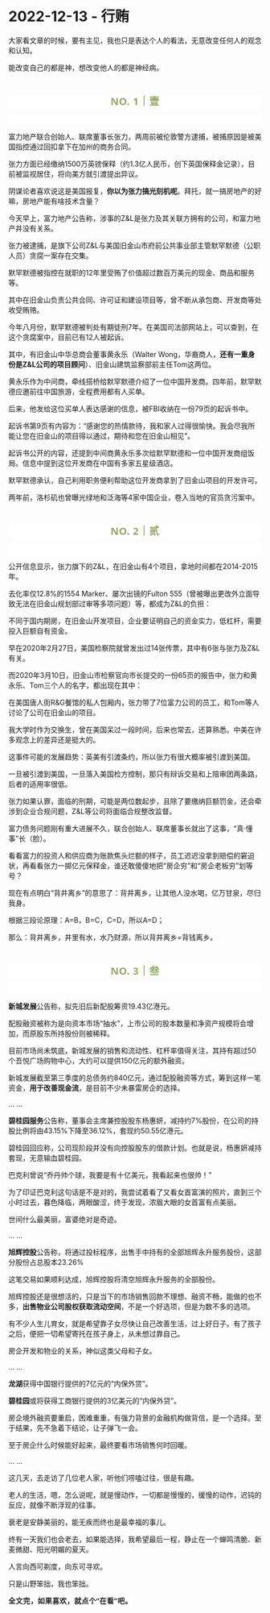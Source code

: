 # 2022-12-13 - 行贿

<p style="visibility: visible;">大家看文章的时候，要有主见，我也只是表达个人的看法，无意改变任何人的观念和认知。</p><p style="visibility: visible;">能改变自己的都是神，想改变他人的都是神经病。</p><p style="visibility: visible;"><br style="visibility: visible;"></p><p style="outline: 0px;max-width: 100%;color: rgb(34, 34, 34);letter-spacing: 0.544px;white-space: normal;font-family: -apple-system-font, system-ui, &quot;Helvetica Neue&quot;, &quot;PingFang SC&quot;, &quot;Hiragino Sans GB&quot;, &quot;Microsoft YaHei UI&quot;, &quot;Microsoft YaHei&quot;, Arial, sans-serif;background-color: rgb(255, 255, 255);text-align: center;visibility: visible;box-sizing: border-box !important;overflow-wrap: break-word !important;"><span style="outline: 0px;max-width: 100%;font-weight: bold;line-height: 25px;color: rgb(149, 169, 103);font-size: 20px;visibility: visible;box-sizing: border-box !important;overflow-wrap: break-word !important;">NO. 1｜壹</span></p><p style="outline: 0px;max-width: 100%;color: rgb(34, 34, 34);letter-spacing: 0.544px;white-space: normal;font-family: -apple-system-font, system-ui, &quot;Helvetica Neue&quot;, &quot;PingFang SC&quot;, &quot;Hiragino Sans GB&quot;, &quot;Microsoft YaHei UI&quot;, &quot;Microsoft YaHei&quot;, Arial, sans-serif;background-color: rgb(255, 255, 255);text-align: center;visibility: visible;box-sizing: border-box !important;overflow-wrap: break-word !important;"><br style="outline: 0px;max-width: 100%;visibility: visible;box-sizing: border-box !important;overflow-wrap: break-word !important;"></p><p style="visibility: visible;">富力地产联合创始人、联席董事长张力，两周前被伦敦警方逮捕，被捕原因是被美国指控通过回扣拿下在加州的商务合同。<br style="visibility: visible;"></p><p style="visibility: visible;">张力方面已经缴纳1500万英镑保释（约1.3亿人民币，创下英国保释金记录），目前被监视居住，将向美方就引渡提出异议。<br style="visibility: visible;"></p><p style="visibility: visible;">阴谋论者喜欢说这是美国报复，<strong style="visibility: visible;">你以为张力搞光刻机</strong><strong style="visibility: visible;">呢</strong>。拜托，就一搞房地产的好嘛，房地产能有啥技术含量？</p><p style="visibility: visible;">今天早上，富力地产公告称，涉事的Z&amp;L是张力及其关联方拥有的公司，和富力地产并没有关系。</p><p style="visibility: visible;">张力被逮捕，是旗下公司Z&amp;L与美国旧金山市府前公共事业部主管默罕默德（公职人员）贪腐一案存在交集。</p><p style="visibility: visible;">默罕默德被指控在就职的12年里受贿了价值超过数百万美元的现金、商品和服务等。</p><p style="visibility: visible;">其中在旧金山负责公共合同、许可证和建设项目等，曾不断从承包商、开发商等处收受贿赂。</p><p style="visibility: visible;">今年八月份，默罕默德被判处有期徒刑7年。在美国司法部网站上，可以查到，在这个贪腐案中，目前已有12人被起诉。</p><p style="visibility: visible;">其中，有旧金山中华总商会董事黄永乐（Walter&nbsp;Wong，华裔商人，<strong style="visibility: visible;">还有一重身份是Z&amp;L公司的项目顾问</strong>）、旧金山建筑监察部前主任Tom这两位。</p><p style="visibility: visible;">黄永乐作为中间商，牵线搭桥给默罕默德介绍了一位中国开发商。四年前，默罕默德应邀前往中国旅游，全程费用都有人买单。</p><p style="visibility: visible;">后来，他发给这位买单人表达感谢的信息，被FBI收纳在一份79页的起诉书中。<br style="visibility: visible;"></p><p style="visibility: visible;">起诉书第9页有内容为：“感谢您的热情款待，我和家人过得很愉快。我会尽我所能让您在旧金山的项目得以通过，期待和您在旧金山相见”。</p><p>起诉书公开的内容，还提到中间商黄永乐多次给默罕默德和一位中国开发商组饭局。信息中提到这位开发商在中国有多家五星级酒店。</p><p>默罕默德承认，自己利用职务便利帮助这位开发商拿到了旧金山项目的开发许可。</p><p>两年前，洛杉矶也曾曝光绿地和泛海等4家中国企业，卷入当地的官员贪污案中。<br></p><p><br></p><p style="outline: 0px;max-width: 100%;color: rgb(34, 34, 34);letter-spacing: 0.544px;white-space: normal;font-family: -apple-system-font, system-ui, &quot;Helvetica Neue&quot;, &quot;PingFang SC&quot;, &quot;Hiragino Sans GB&quot;, &quot;Microsoft YaHei UI&quot;, &quot;Microsoft YaHei&quot;, Arial, sans-serif;background-color: rgb(255, 255, 255);text-align: center;visibility: visible;box-sizing: border-box !important;overflow-wrap: break-word !important;"><span style="outline: 0px;max-width: 100%;font-weight: bold;line-height: 25px;color: rgb(149, 169, 103);font-size: 20px;visibility: visible;box-sizing: border-box !important;overflow-wrap: break-word !important;">NO. 2｜贰</span></p><p style="outline: 0px;max-width: 100%;color: rgb(34, 34, 34);letter-spacing: 0.544px;white-space: normal;font-family: -apple-system-font, system-ui, &quot;Helvetica Neue&quot;, &quot;PingFang SC&quot;, &quot;Hiragino Sans GB&quot;, &quot;Microsoft YaHei UI&quot;, &quot;Microsoft YaHei&quot;, Arial, sans-serif;background-color: rgb(255, 255, 255);text-align: center;visibility: visible;box-sizing: border-box !important;overflow-wrap: break-word !important;"><br style="outline: 0px;max-width: 100%;visibility: visible;box-sizing: border-box !important;overflow-wrap: break-word !important;"></p><p>公开信息显示，张力旗下的Z&amp;L，在旧金山有4个项目，拿地时间都在2014-2015年。</p><p>去化率仅12.8%的1554 Marker、屡次出镜的Fulton 555（曾被曝出更改外立面导致无法在旧金山规划部过审等多项问题）等，都成为Z&amp;L的负担：</p><p>不同于国内期房，在旧金山开发项目，企业要证明自己的资金实力，低杠杆，需要投入巨额自有资金。<br></p><p>早在2020年2月27日，美国检察院就曾发出过14张传票，其中有6张与张力及Z&amp;L有关。<br></p><p>而2020年3月10日，旧金山市检察官向市长提交的一份65页的报告中，张力和黄永乐、Tom三个人的名字，都出现在其中：<br></p><p>在美国唐人街R&amp;G餐馆的私人包厢内，张力带了7位富力公司的员工，和Tom等人讨论了公司在旧金山的项目。<br></p><p>我大学时作为交换生，曾在美国呆过一段时间，后来也常去，还算熟悉。中美在许多观念上的差异还是挺大的。</p><p>这事件可能的发展趋势：英美有引渡条约，所以张力有很大概率被引渡到美国。</p><p>一旦被引渡到美国，一旦落入美国检方控制，那只有辩诉交易和上陪审团两条路，后者的适用率很低。</p><p>张力如果认罪，面临的刑期，可能是两位数起步，且除了要缴纳巨额罚金，还会牵涉到企业合规问题，Z&amp;L等公司将面临合规整改监督。</p><p>富力债务问题刚有重大进展不久，联合创始人、联席董事长就出了这事，“真·懂事”长（脸）。<br></p><p>看看富力的投资人和供应商为账款焦头烂额的样子，员工迟迟没拿到赔偿的窘迫状，再看看张力一掷亿元保释金，谁还敢傻傻地把“房企穷”和“房企老板穷”划等号？</p><p>现在有点明白“背井离乡”的意思了：背井离乡，让其他人没水喝，亿万甘泉，尽归我身。</p><p>根据三段论原理：A=B，B=C，C=D，所以A=D；</p><p>那么：背井离乡，井里有水，水乃财源，所以背井离乡=背钱离乡。</p><p><br></p><p style="outline: 0px;max-width: 100%;color: rgb(34, 34, 34);letter-spacing: 0.544px;white-space: normal;font-family: -apple-system-font, system-ui, &quot;Helvetica Neue&quot;, &quot;PingFang SC&quot;, &quot;Hiragino Sans GB&quot;, &quot;Microsoft YaHei UI&quot;, &quot;Microsoft YaHei&quot;, Arial, sans-serif;background-color: rgb(255, 255, 255);text-align: center;visibility: visible;box-sizing: border-box !important;overflow-wrap: break-word !important;"><span style="outline: 0px;max-width: 100%;font-weight: bold;line-height: 25px;color: rgb(149, 169, 103);font-size: 20px;visibility: visible;box-sizing: border-box !important;overflow-wrap: break-word !important;">NO. 3｜叁</span></p><p style="outline: 0px;max-width: 100%;color: rgb(34, 34, 34);letter-spacing: 0.544px;white-space: normal;font-family: -apple-system-font, system-ui, &quot;Helvetica Neue&quot;, &quot;PingFang SC&quot;, &quot;Hiragino Sans GB&quot;, &quot;Microsoft YaHei UI&quot;, &quot;Microsoft YaHei&quot;, Arial, sans-serif;background-color: rgb(255, 255, 255);text-align: center;visibility: visible;box-sizing: border-box !important;overflow-wrap: break-word !important;"><br style="outline: 0px;max-width: 100%;visibility: visible;box-sizing: border-box !important;overflow-wrap: break-word !important;"></p><p><strong>新城发展</strong>公告称，拟先旧后新配股筹资19.43亿港元。<br></p><p>配股融资被称为是向资本市场“抽水”，上市公司的股本数量和净资产规模将会增加，而原股东所持股份则被稀释。<br></p><p>目前市场尚未筑底，新城发展的销售和流动性、杠杆率值得关注，其持有超过50个吾悦广场购物中心，大约可以提供150亿元的额外融资。</p><p>新城发展截至第三季度的总债务约840亿元，通过配股融资等方式，筹到这样一笔资金，<strong>用于改善现金流</strong>，是目前不少未暴雷房企的选择。<br></p><p>... ...<br></p><p><strong>碧桂园服务</strong>公告称，董事会主席兼控股股东杨惠妍，减持约7%股份，在公司的持股比例将由43.15%下降至36.12%，套现约50.55亿港元。</p><p>碧桂园回应称，公司现阶段并没有向控股股东的借款计划。也就是说，杨惠妍减持套现，无意输血碧桂园。<br></p><p>巴克利曾说“乔丹帅个球，我要是有十亿美元，我看起来也很帅！”</p><p>为了印证巴克利这句话是不是对的，我尝试着看了又看女首富演的照片，直到三个小时过去，暮色降临，两眼酸涩，终于发现，浓眉大眼的女首富有点美丽。</p><p>世间什么最美丽，富婆绝对是奇迹。</p><p>... ...<br></p><p><strong>旭辉控股</strong>公告称，将通过投标程序，出售手中持有的全部旭辉永升服务股份，这部分股份占总股本23.26%<br></p><p>这笔交易如果顺利达成，旭辉控股将清空旭辉永升服务的全部股份。<br></p><p>旭辉控股还是很想活的，只是当下的市场销售回款不理想、融资不畅，能做的也不多，<strong>出售物业公司股权获取流动空间</strong>，不是一个好选项，但是为数不多的选项。</p><p>有不少人生儿育女，就是希望靠子女尽快让自己改善生活，过上好日子。有了孩子之后，便把一切希望寄托在孩子身上，从未想过靠自己。</p><p>房企开发和物业的关系，神似这类父母和子女。<br></p><p>... ...</p><p><strong>龙湖</strong>获得中国银行提供的7亿元的“内保外贷”。</p><p><strong>碧桂园</strong>或将获得工商银行提供的3亿美元的“内保外贷”。</p><p>房企境外融资要重启，困难重重，有强力背景的金融机构做背信，是一个选择。至于结果，先不急着下结论，让子弹飞一会。</p><p>至于房企什么时候能好起来，最终要看市场销售何时回暖。<br></p><p>... ...<br></p><p>这几天，去走访了几位老人家，听他们唠嗑过往，很是有趣。<br></p><p>老人的生活，嗯，怎么说呢，就是慢动作，一切都是慢慢的，缓慢的动作，迟钝的反应，就像不断浮现的往事。</p><p>衰老是安静美丽的，能无疾而终也是最幸福的事儿。</p><p>终有一天我们也会老去，如果能选择，我希望最后一程，静止在一个蝉鸣清脆、新麦微甜、阳光明媚的夏天。</p><p>人言向西可剃度，向东可寻欢。</p><p>只是山野笨拙，我也笨拙。</p><p style="margin-bottom: 0px;"><strong style="outline: 0px;max-width: 100%;color: rgb(34, 34, 34);font-family: system-ui, -apple-system, BlinkMacSystemFont, &quot;Helvetica Neue&quot;, &quot;PingFang SC&quot;, &quot;Hiragino Sans GB&quot;, &quot;Microsoft YaHei UI&quot;, &quot;Microsoft YaHei&quot;, Arial, sans-serif;letter-spacing: 0.544px;white-space: normal;background-color: rgb(255, 255, 255);font-size: 16px;box-sizing: border-box !important;overflow-wrap: break-word !important;"><span style="outline: 0px;max-width: 100%;font-size: 14px;box-sizing: border-box !important;overflow-wrap: break-word !important;">全文完，如果喜欢，就点个“在看”吧。</span></strong></p><p style="display: none;"><mp-style-type data-value="3"></mp-style-type></p>